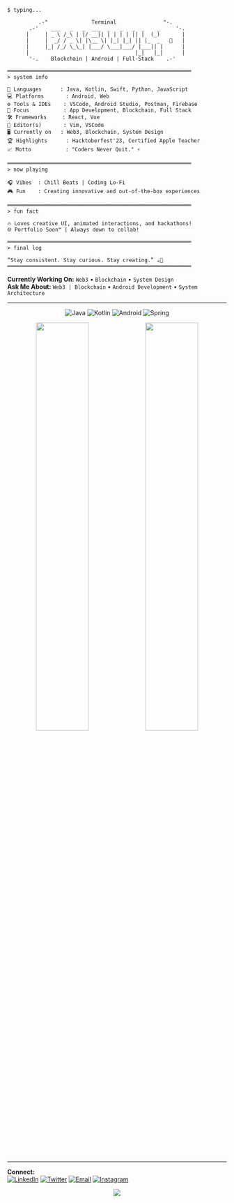 ```
$ typing...

          .-"              Terminal               "-.
       .-'    ___   _   _  ___  _   _   _  _    _     '-.
      |     | _ \ /_\ | |/ __|| | | | | || |  (_)       |
      |     |  _/ / _ \| |\__ \| |_| |_| || |_  _   🚀   |
      |     |_| /_/ \_\_| |___/ \___|___/ |___|| |      |
      |                                  |_|   |_|      |
       '-.    Blockchain | Android | Full-Stack    .-'

═══════════════════════════════════════════════════════════
> system info

🧠 Languages      : Java, Kotlin, Swift, Python, JavaScript
💻 Platforms       : Android, Web
⚙️ Tools & IDEs    : VSCode, Android Studio, Postman, Firebase
🎨 Focus           : App Development, Blockchain, Full Stack
🛠️ Frameworks     : React, Vue
📱 Editor(s)       : Vim, VSCode
🖥️ Currently on   : Web3, Blockchain, System Design 
🏆 Highlights      : Hacktoberfest'23, Certified Apple Teacher
📈 Motto           : "Coders Never Quit." ⚡

═══════════════════════════════════════════════════════════
> now playing

🎧 Vibes  : Chill Beats | Coding Lo-Fi
🎮 Fun    : Creating innovative and out-of-the-box experiences

═══════════════════════════════════════════════════════════
> fun fact

🔥 Loves creative UI, animated interactions, and hackathons!
🌐 Portfolio Soon™ | Always down to collab!

═══════════════════════════════════════════════════════════
> final log

“Stay consistent. Stay curious. Stay creating.” ☕🚀
═══════════════════════════════════════════════════════════
```

**Currently Working On:** `Web3` • `Blockchain` • `System Design`  
**Ask Me About:** `Web3 | Blockchain` • `Android Development` • `System Architecture`

---

<div align="center">

![Java](https://img.shields.io/badge/Java-ED8B00?style=for-the-badge&logo=openjdk&logoColor=white)
![Kotlin](https://img.shields.io/badge/Kotlin-7F52FF?style=for-the-badge&logo=kotlin&logoColor=white)
![Android](https://img.shields.io/badge/Android-3DDC84?style=for-the-badge&logo=android&logoColor=white)
![Spring](https://img.shields.io/badge/Spring-6DB33F?style=for-the-badge&logo=spring&logoColor=white)

<img width="49%" src="https://github-readme-stats.vercel.app/api?username=Priyank911&show_icons=true&theme=dark&hide_border=true&bg_color=0d1117&title_color=58a6ff&icon_color=58a6ff&text_color=c9d1d9" />
<img width="49%" src="https://github-readme-streak-stats.herokuapp.com/?user=Priyank911&theme=dark&hide_border=true&background=0d1117&stroke=58a6ff&ring=58a6ff&fire=ff6b6b&currStreakLabel=58a6ff" />

</div>

---

**Connect:**  
[![LinkedIn](https://img.shields.io/badge/LinkedIn-0077B5?style=flat&logo=linkedin)](https://www.linkedin.com/in/priyankpanchal-coder0911/) 
[![Twitter](https://img.shields.io/badge/Twitter-1DA1F2?style=flat&logo=twitter&logoColor=white)](https://x.com/dev_priyank_) 
[![Email](https://img.shields.io/badge/Email-EA4335?style=flat&logo=gmail&logoColor=white)](mailto:panchalpriyankfullstack@gmail.com)
[![Instagram](https://img.shields.io/badge/Instagram-E4405F?style=flat&logo=instagram&logoColor=white)](https://instagram.com/developer.priyank)
<div align="center">
  <img src="https://readme-typing-svg.herokuapp.com/?font=Fira+Code&size=16&duration=4000&pause=1000&color=58A6FF&center=true&vCenter=true&width=400&lines=Thanks+for+visiting!;Let's+build+something+amazing+%F0%9F%9A%80" />
</div>
